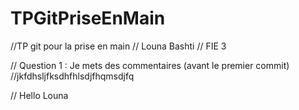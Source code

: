 # TPGitPriseEnMain

//TP git pour la prise en main
// Louna Bashti 
// FIE 3

// Question 1 : Je mets des commentaires (avant le premier commit)
//jkfdhsljfksdhfhlsdjfhqmsdjfq

//  Hello Louna